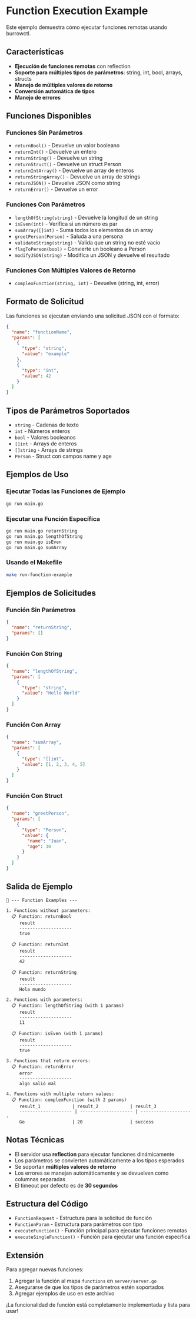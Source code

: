 # Function Execution Example

Este ejemplo demuestra cómo ejecutar funciones remotas usando burrowctl.

## Características

- **Ejecución de funciones remotas** con reflection
- **Soporte para múltiples tipos de parámetros**: string, int, bool, arrays, structs
- **Manejo de múltiples valores de retorno**
- **Conversión automática de tipos**
- **Manejo de errores**

## Funciones Disponibles

### Funciones Sin Parámetros
- `returnBool()` - Devuelve un valor booleano
- `returnInt()` - Devuelve un entero
- `returnString()` - Devuelve un string
- `returnStruct()` - Devuelve un struct Person
- `returnIntArray()` - Devuelve un array de enteros
- `returnStringArray()` - Devuelve un array de strings
- `returnJSON()` - Devuelve JSON como string
- `returnError()` - Devuelve un error

### Funciones Con Parámetros
- `lengthOfString(string)` - Devuelve la longitud de un string
- `isEven(int)` - Verifica si un número es par
- `sumArray([]int)` - Suma todos los elementos de un array
- `greetPerson(Person)` - Saluda a una persona
- `validateString(string)` - Valida que un string no esté vacío
- `flagToPerson(bool)` - Convierte un booleano a Person
- `modifyJSON(string)` - Modifica un JSON y devuelve el resultado

### Funciones Con Múltiples Valores de Retorno
- `complexFunction(string, int)` - Devuelve (string, int, error)

## Formato de Solicitud

Las funciones se ejecutan enviando una solicitud JSON con el formato:

```json
{
  "name": "functionName",
  "params": [
    {
      "type": "string",
      "value": "example"
    },
    {
      "type": "int", 
      "value": 42
    }
  ]
}
```

## Tipos de Parámetros Soportados

- `string` - Cadenas de texto
- `int` - Números enteros
- `bool` - Valores booleanos
- `[]int` - Arrays de enteros
- `[]string` - Arrays de strings
- `Person` - Struct con campos name y age

## Ejemplos de Uso

### Ejecutar Todas las Funciones de Ejemplo
```bash
go run main.go
```

### Ejecutar una Función Específica
```bash
go run main.go returnString
go run main.go lengthOfString
go run main.go isEven
go run main.go sumArray
```

### Usando el Makefile
```bash
make run-function-example
```

## Ejemplos de Solicitudes

### Función Sin Parámetros
```json
{
  "name": "returnString",
  "params": []
}
```

### Función Con String
```json
{
  "name": "lengthOfString",
  "params": [
    {
      "type": "string",
      "value": "Hello World"
    }
  ]
}
```

### Función Con Array
```json
{
  "name": "sumArray",
  "params": [
    {
      "type": "[]int",
      "value": [1, 2, 3, 4, 5]
    }
  ]
}
```

### Función Con Struct
```json
{
  "name": "greetPerson",
  "params": [
    {
      "type": "Person",
      "value": {
        "name": "Juan",
        "age": 30
      }
    }
  ]
}
```

## Salida de Ejemplo

```
🔧 --- Function Examples ---

1. Functions without parameters:
  📋 Function: returnBool
     result              
     --------------------
     true                

  📋 Function: returnInt
     result              
     --------------------
     42                  

  📋 Function: returnString
     result              
     --------------------
     Hola mundo          

2. Functions with parameters:
  📋 Function: lengthOfString (with 1 params)
     result              
     --------------------
     11                  

  📋 Function: isEven (with 1 params)
     result              
     --------------------
     true                

3. Functions that return errors:
  📋 Function: returnError
     error               
     --------------------
     algo salió mal      

4. Functions with multiple return values:
  📋 Function: complexFunction (with 2 params)
     result_1            | result_2            | result_3            
     -------------------- | -------------------- | --------------------
     Go                  | 20                  | success             
```

## Notas Técnicas

- El servidor usa **reflection** para ejecutar funciones dinámicamente
- Los parámetros se convierten automáticamente a los tipos esperados
- Se soportan **múltiples valores de retorno**
- Los errores se manejan automáticamente y se devuelven como columnas separadas
- El timeout por defecto es de **30 segundos**

## Estructura del Código

- `FunctionRequest` - Estructura para la solicitud de función
- `FunctionParam` - Estructura para parámetros con tipo
- `executeFunction()` - Función principal para ejecutar funciones remotas
- `executeSingleFunction()` - Función para ejecutar una función específica

## Extensión

Para agregar nuevas funciones:

1. Agregar la función al mapa `functions` en `server/server.go`
2. Asegurarse de que los tipos de parámetros estén soportados
3. Agregar ejemplos de uso en este archivo

¡La funcionalidad de función está completamente implementada y lista para usar! 